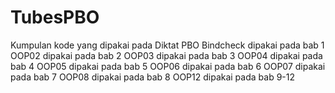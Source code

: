 # TubesPBO
Kumpulan kode yang dipakai pada Diktat PBO
Bindcheck dipakai pada bab 1
OOP02 dipakai pada bab 2
OOP03 dipakai pada bab 3
OOP04 dipakai pada bab 4
OOP05 dipakai pada bab 5
OOP06 dipakai pada bab 6
OOP07 dipakai pada bab 7
OOP08 dipakai pada bab 8
OOP12 dipakai pada bab 9-12
